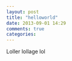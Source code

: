 ```yaml
---
layout: post
title: "helloworld"
date: 2013-09-01 14:29
comments: true
categories:
---
```


Loller lollage lol